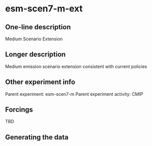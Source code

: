 <!--- This file contains a number of sections -->
<!--- They are bounded by comments like this -->
<!--- Do not edit these sections by hand -->
<!--- Start title -->
# esm-scen7-m-ext
<!--- End title -->

## One-line description

<!--- Start one-line-description -->
Medium Scenario Extension
<!--- End one-line-description -->

## Longer description

<!--- Start longer-description -->
Medium emission scenario extension consistent with current policies
<!--- End longer-description -->

## Other experiment info

<!--- Start other-experiment-info -->
Parent experiment: esm-scen7-m
Parent experiment activity: CMIP
<!--- End other-experiment-info -->

## Forcings

<!--- Start forcings -->
TBD
<!--- End forcings -->

## Generating the data

<!--- TODO: auto-generate this -->

